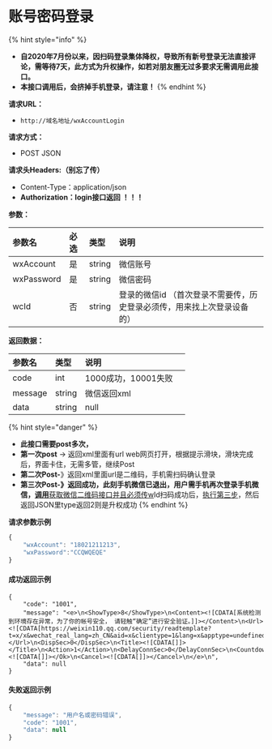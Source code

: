 # 账号密码登录

{% hint style="info" %}
* **自2020年7月份以来，因扫码登录集体降权，导致所有新号登录无法直接评论，需等待7天，此方式为升权操作，如若对朋友圈无过多要求无需调用此接口。**
* **本接口调用后，会挤掉手机登录，请注意！**
{% endhint %}



**请求URL：**

* `http://域名地址/wxAccountLogin`

**请求方式：**

* POST JSON

**请求头Headers:（别忘了传）**

* Content-Type：application/json
* **Authorization：login接口返回 ！！！**

**参数：**

| 参数名   | 必选 | 类型 | 说明 |
| :--- | :--- | :--- | :--- |
| wxAccount | 是 | string | 微信账号 |
| wxPassword | 是 | string | 微信密码 |
| wcId | 否 | string | 登录的微信id （首次登录不需要传，历史登录必须传，用来找上次登录设备的） |

**返回数据：**

| 参数名 | 类型 | 说明 |  |
| :--- | :--- | :--- | :--- |
| code | int | 1000成功，10001失败 |  |
| message | string | 微信返回xml |  |
| data | string | null |  |

{% hint style="danger" %}
* **此接口需要post多次，**
* **第一次post** -&gt; 返回xml里面有url  web网页打开，根据提示滑块，滑块完成后，界面卡住，无需多管，继续Post
* **第二次Post-**》返回xml里面url是二维码，手机需扫码确认登录
* **第三次Post-》**返回成功，此刻手机微信已退出，用户**需手机再次登录手机微信，**[**调用**获取微信二维码接口并且必须传w](huo-qu-token.md)Id扫码成功后，[执行第三步](untitled.md)，然后返回JSON里type返回2则是升权成功
{% endhint %}

**请求参数示例**

```javascript
{
    "wxAccount": "18021211213",
    "wxPassword":"CCQWQEQE"
}
```

#### **成功返回示例** 

```http
{
    "code": "1001",
    "message": "<e>\n<ShowType>8</ShowType>\n<Content><![CDATA[系统检测到环境存在异常，为了你的帐号安全， 请轻触“确定”进行安全验证。]]></Content>\n<Url><![CDATA[https://weixin110.qq.com/security/readtemplate?t=x/x&wechat_real_lang=zh_CN&aid=x&clientype=1&lang=x&apptype=undefined&captype=7&x=1&secticket=x]]></Url>\n<DispSec>0</DispSec>\n<Title><![CDATA[]]></Title>\n<Action>1</Action>\n<DelayConnSec>0</DelayConnSec>\n<Countdown>0</Countdown>\n<Ok><![CDATA[]]></Ok>\n<Cancel><![CDATA[]]></Cancel>\n</e>\n",
    "data": null
}
```

#### 失败返回示例

```javascript
{
    "message": "用户名或密码错误",
    "code": "1001",
    "data": null
}
```

